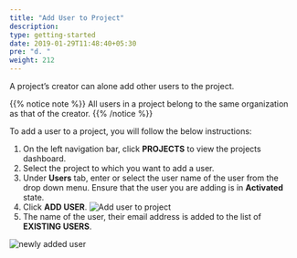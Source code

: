 ```yaml
---
title: "Add User to Project"
description:
type: getting-started
date: 2019-01-29T11:48:40+05:30
pre: "d. "
weight: 212
---
```

A project’s creator can alone add other users to the project.

{{% notice note %}}
All users in a project belong to the same organization as that of the creator.
{{% /notice %}}

To add a user to a project, you will follow the below instructions:

1. On the left navigation bar, click **PROJECTS** to view the projects dashboard.
2. Select the project to which you want to add a user.
3. Under **Users** tab, enter or select the user name of the user from the drop down menu. Ensure that the user you are adding is in **Activated** state.
4. Click **ADD USER**.
   ![Add user to project](/images/getting-started/organization/project/add-user-to-proj.png?classes=border,shadow&width=50pc)
5. The name of the user, their email address is added to the list of **EXISTING USERS**.

![newly added user](/images/getting-started/organization/project/after-usr-added.png?classes=border,shadow&width=50pc)
